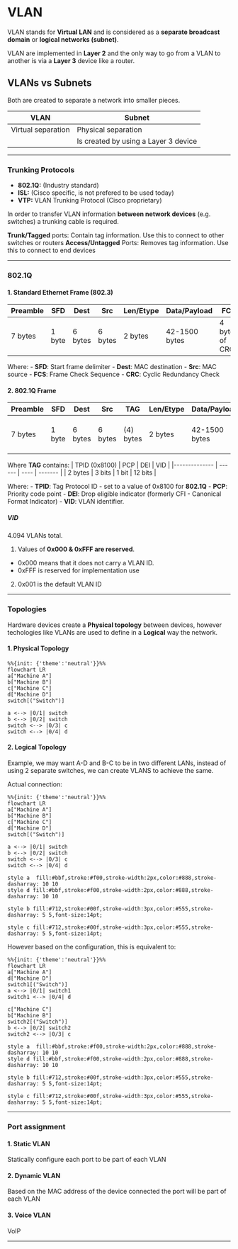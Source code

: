 # VLAN
VLAN stands for **Virtual LAN** and is considered as a **separate broadcast domain** or **logical networks (subnet)**.

VLAN are implemented in **Layer 2** and the only way to go from a VLAN to another is via a **Layer 3** device like a router.

## VLANs vs Subnets
Both are created to separate a network into smaller pieces.

| VLAN | Subnet|
|-----| -------|
| Virtual separation | Physical separation | 
|  | Is created by using a Layer 3 device |


---

### Trunking Protocols
- **802.1Q:** (Industry standard)
- **ISL:** (Cisco specific, is not prefered to be used today)
- **VTP:** VLAN Trunking Protocol (Cisco proprietary)

In order to transfer VLAN information **between network devices** (e.g. switches) a trunking cable is required.

**Trunk/Tagged** ports: Contain tag information. Use this to connect to other switches or routers
**Access/Untagged** Ports: Removes tag information. Use this to connect to end devices

---

### **802.1Q**

#### 1. **Standard Ethernet Frame (802.3)**
| Preamble |  SFD   | Dest            | Src            | Len/Etype | Data/Payload  | FCS            |
| -------- | ----   |---------------- | -------------- | --------- | ------------- | -------------- |
| 7 bytes  | 1 byte | 6 bytes         | 6 bytes        | 2 bytes   | 42-1500 bytes | 4 bytes of CRC |

Where:
    - **SFD**: Start frame delimiter
    - **Dest**: MAC destination
    - **Src**: MAC source
    - **FCS**: Frame Check Sequence
    - **CRC**: Cyclic Redundancy Check

#### 2. **802.1Q Frame**
| Preamble |  SFD   | Dest            | Src            |  TAG        | Len/Etype | Data/Payload  | FCS            |
| -------- | ----   |---------------- | -------------- | ----------- | --------- | ------------- | -------------- |
| 7 bytes  | 1 byte | 6 bytes         | 6 bytes        |  (4)  bytes | 2 bytes   | 42-1500 bytes | 4 bytes of CRC |

Where **TAG** contains:
| TPID (0x8100) | PCP    | DEI   | VID     |
|-------------- | ------ | ----  | ------- |
| 2 bytes       | 3 bits | 1 bit | 12 bits |

Where:
    - **TPID**: Tag Protocol ID - set to a value of 0x8100 for **802.1Q**
    - **PCP**: Priority code point
    - **DEI**: Drop eligible indicator (formerly CFI - Canonical Format Indicator) 
    - **VID**:  VLAN identifier. 

##### VID 
4.094 VLANs total.
1. Values of **0x000 & 0xFFF are reserved**.  
- 0x000 means that it does not carry a VLAN ID. 
- 0xFFF is reserved for implementation use 
2. 0x001 is the default VLAN ID

---

### Topologies
Hardware devices create a **Physical topology** between devices, however techologies like VLANs are used to define in a **Logical** way the network. 

#### 1. Physical Topology
```mermaid
%%{init: {'theme':'neutral'}}%%
flowchart LR
a["Machine A"]
b["Machine B"]
c["Machine C"]
d["Machine D"]
switch[("Switch")]

a <--> |0/1| switch
b <--> |0/2| switch
switch <--> |0/3| c
switch <--> |0/4| d
```

#### 2. Logical Topology

Example, we may want A-D and B-C to be in two different LANs, instead of using 2 separate switches, we can create VLANS to achieve the same.

Actual connection:

```mermaid
%%{init: {'theme':'neutral'}}%%
flowchart LR
a["Machine A"]
b["Machine B"]
c["Machine C"]
d["Machine D"]
switch[("Switch")]

a <--> |0/1| switch
b <--> |0/2| switch
switch <--> |0/3| c
switch <--> |0/4| d

style a  fill:#bbf,stroke:#f00,stroke-width:2px,color:#888,stroke-dasharray: 10 10
style d fill:#bbf,stroke:#f00,stroke-width:2px,color:#888,stroke-dasharray: 10 10

style b fill:#712,stroke:#00f,stroke-width:3px,color:#555,stroke-dasharray: 5 5,font-size:14pt;

style c fill:#712,stroke:#00f,stroke-width:3px,color:#555,stroke-dasharray: 5 5,font-size:14pt;
```

However based on the configuration, this is equivalent to: 

```mermaid
%%{init: {'theme':'neutral'}}%%
flowchart LR
a["Machine A"]
d["Machine D"]
switch1[("Switch")]
a <--> |0/1| switch1
switch1 <--> |0/4| d

c["Machine C"]
b["Machine B"]
switch2[("Switch")]
b <--> |0/2| switch2
switch2 <--> |0/3| c

style a  fill:#bbf,stroke:#f00,stroke-width:2px,color:#888,stroke-dasharray: 10 10
style d fill:#bbf,stroke:#f00,stroke-width:2px,color:#888,stroke-dasharray: 10 10

style b fill:#712,stroke:#00f,stroke-width:3px,color:#555,stroke-dasharray: 5 5,font-size:14pt;

style c fill:#712,stroke:#00f,stroke-width:3px,color:#555,stroke-dasharray: 5 5,font-size:14pt;
```

---

### Port assignment

#### 1. Static VLAN
Statically configure each port to be part of each VLAN

#### 2. Dynamic VLAN
Based on the MAC address of the device connected the port will be part of each VLAN

#### 3. Voice VLAN
VoIP

---


